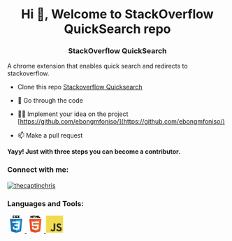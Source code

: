 <h1 align="center">Hi 👋, Welcome to StackOverflow QuickSearch repo</h1>
<h3 align="center">StackOverflow QuickSearch</h3>
<p>
  A chrome extension that enables quick search and redirects to stackoverflow.
  </p>
  
- Clone this repo [Stackoverflow Quicksearch](https://github.com/ebongmfoniso/stackoverflowquicksearch)

- 🌱  Go through the code

- 👨‍💻 Implement your idea on the project [https://github.com/ebongmfoniso/](https://github.com/ebongmfoniso/)

- 📫 Make a pull request

<strong>Yayy! Just with three steps you can become a contributor.</strong>

<h3 align="left">Connect with me:</h3>
<p align="left">
<a href="https://twitter.com/thecaptinchris" target="_blank"><img align="center" src="https://raw.githubusercontent.com/rahuldkjain/github-profile-readme-generator/master/src/images/icons/Social/twitter.svg" alt="thecaptinchris" height="30" width="40" /></a>
</p>

<h3 align="left">Languages and Tools:</h3>
<p align="left">
  <a href="https://www.w3schools.com/css/" target="_blank" rel="noreferrer"> <img src="https://raw.githubusercontent.com/devicons/devicon/master/icons/css3/css3-original-wordmark.svg" alt="css3" width="40" height="40"/> </a> 
  <a href="https://www.w3.org/html/" target="_blank" rel="noreferrer"> <img src="https://raw.githubusercontent.com/devicons/devicon/master/icons/html5/html5-original-wordmark.svg" alt="html5" width="40" height="40"/> </a> 
  <a href="https://developer.mozilla.org/en-US/docs/Web/JavaScript" target="_blank" rel="noreferrer"> <img src="https://raw.githubusercontent.com/devicons/devicon/master/icons/javascript/javascript-original.svg" alt="javascript" width="40" height="40"/> </a>
  
</p>

